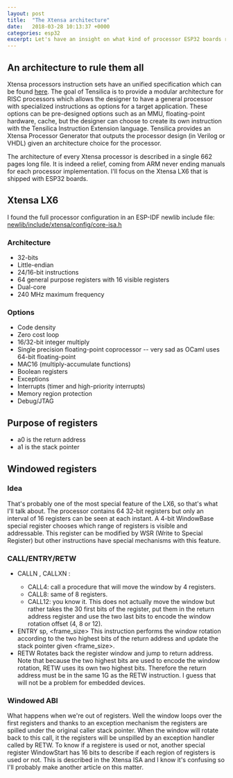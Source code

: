 ```yaml
---
layout: post
title:  "The Xtensa architecture"
date:   2018-03-28 10:13:37 +0000
categories: esp32
excerpt: Let's have an insight on what kind of processor ESP32 boards rely on. A lot of standard stuff but my attention will be drawn on something called "windowed registers"
---
```

## An architecture to rule them all

Xtensa processors instruction sets have an unified specification which can be found [here](https://0x04.net/~mwk/doc/xtensa.pdf). The goal of Tensilica is to provide a modular architecture for RISC processors which allows the designer to have a general processor with specialized instructions as options for a target application. These options can be pre-designed options such as an MMU, floating-point hardware, cache, but the designer can choose to create its own instruction with the Tensilica Instruction Extension language. Tensilica provides an Xtensa Processor Generator that outputs the processor design (in Verilog or VHDL) given an architecture choice for the processor. 

The architecture of every Xtensa processor is described in a single 662 pages long file. It is indeed a relief, coming from ARM never ending manuals for each processor implementation. I'll focus on the Xtensa LX6 that is shipped with ESP32 boards. 

## Xtensa LX6 

I found the full processor configuration in an ESP-IDF newlib include file: [newlib/include/xtensa/config/core-isa.h](https://github.com/espressif/esp-idf/blob/master/components/newlib/include/xtensa/config/core-isa.h)

### Architecture

* 32-bits
* Little-endian
* 24/16-bit instructions
* 64 general purpose registers with 16 visible registers
* Dual-core
* 240 MHz maximum frequency

### Options 

* Code density
* Zero cost loop
* 16/32-bit integer multiply
* Single precision floating-point coprocessor -- very sad as OCaml uses 64-bit floating-point
* MAC16 (multiply-accumulate functions)
* Boolean registers
* Exceptions
* Interrupts (timer and high-priority interrupts)
* Memory region protection
* Debug/JTAG

## Purpose of registers

* a0 is the return address
* a1 is the stack pointer

## Windowed registers

### Idea

That's probably one of the most special feature of the LX6, so that's what I'll talk about. The processor contains 64 32-bit registers but only an interval of 16 registers can be seen at each instant. A 4-bit WindowBase special register chooses which range of registers is visible and addressable. This register can be modified by WSR (Write to Special Register) but other instructions have special mechanisms with this feature. 

### CALL/ENTRY/RETW 

* CALLN <label>, CALLXN <register>:
  - CALL4: call a procedure that will move the window by 4 registers.
  - CALL8: same of 8 registers.
  - CALL12: you know it. 
  This does not actually move the window but rather takes the 30 first bits of the register, put them in the return address register and use the two last bits to encode the window rotation offset (4, 8 or 12).
* ENTRY sp, <frame_size>
  This instruction performs the window rotation according to the two highest bits of the return address and update the stack pointer given <frame_size>.
* RETW
  Rotates back the register window and jump to return address. Note that because the two highest bits are used to encode the window rotation, RETW uses its own two highest bits. Therefore the return address must be in the same 1G as the RETW instruction. I guess that will not be a problem for embedded devices. 

### Windowed ABI 

What happens when we're out of registers. Well the window loops over the first registers and thanks to an exception mechanism the registers are spilled under the original caller stack pointer. When the window will rotate back to this call, it the registers will be unspilled by an exception handler called by RETW. To know if a registere is used or not, another special register WindowStart has 16 bits to describe if each region of registers is used or not. 
This is described in the Xtensa ISA and I know it's confusing so I'll probably make another article on this matter. 